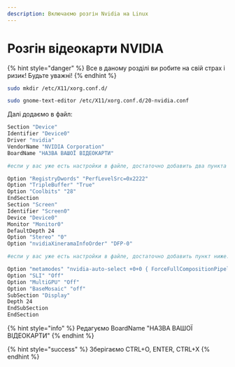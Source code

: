 ```yaml
---
description: Включаємо розгін Nvidia на Linux
---
```


# Розгін відеокарти NVIDIA

{% hint style="danger" %}
Все в даному розділі ви робите на свій страх і ризик! Будьте уважні!
{% endhint %}

```bash
sudo mkdir /etc/X11/xorg.conf.d/

sudo gnome-text-editor /etc/X11/xorg.conf.d/20-nvidia.conf
```

Далі додаємо в файл:

```bash
Section "Device"
Identifier "Device0"
Driver "nvidia"
VendorName "NVIDIA Corporation"
BoardName "НАЗВА ВАШОЇ ВІДЕОКАРТИ"

#если у вас уже есть настройки в файле, достаточно добавить два пункта ниже.

Option "RegistryDwords" "PerfLevelSrc=0x2222"
Option "TripleBuffer" "True"
Option "Coolbits" "28"
EndSection
Section "Screen"
Identifier "Screen0"
Device "Device0"
Monitor "Monitor0"
DefaultDepth 24
Option "Stereo" "0"
Option "nvidiaXineramaInfoOrder" "DFP-0"

#если у вас уже есть настройки в файле, достаточно добавить пункт ниже.

Option "metamodes" "nvidia-auto-select +0+0 { ForceFullCompositionPipeline = On }"
Option "SLI" "Off"
Option "MultiGPU" "Off"
Option "BaseMosaic" "off"
SubSection "Display"
Depth 24
EndSubSection
EndSection
```

{% hint style="info" %}
Редагуємо BoardName "НАЗВА ВАШОЇ ВІДЕОКАРТИ"
{% endhint %}

{% hint style="success" %}
Зберігаємо CTRL+O, ENTER, CTRL+X
{% endhint %}
